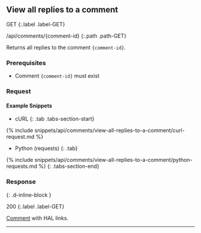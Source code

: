 ## View all replies to a comment

GET
{:.label .label-GET}

/api/comments/{comment-id}
{:.path .path-GET}

Returns all replies to the comment `{comment-id}`.

### Prerequisites

- Comment `{comment-id}` must exist

### Request
#### Example Snippets
- cURL
{: .tab .tabs-section-start}

{% include snippets/api/comments/view-all-replies-to-a-comment/curl-request.md %}

- Python (requests)
{: .tab}

{% include snippets/api/comments/view-all-replies-to-a-comment/python-requests.md %}
{: .tabs-section-end}

### Response
{: .d-inline-block }

200
{:.label .label-GET}

[Comment](comments#comment) with HAL links.

---

